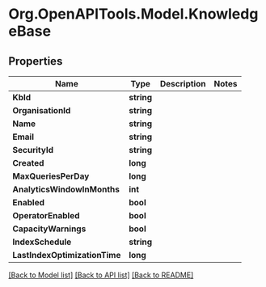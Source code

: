 # Org.OpenAPITools.Model.KnowledgeBase

## Properties

Name | Type | Description | Notes
------------ | ------------- | ------------- | -------------
**KbId** | **string** |  | 
**OrganisationId** | **string** |  | 
**Name** | **string** |  | 
**Email** | **string** |  | 
**SecurityId** | **string** |  | 
**Created** | **long** |  | 
**MaxQueriesPerDay** | **long** |  | 
**AnalyticsWindowInMonths** | **int** |  | 
**Enabled** | **bool** |  | 
**OperatorEnabled** | **bool** |  | 
**CapacityWarnings** | **bool** |  | 
**IndexSchedule** | **string** |  | 
**LastIndexOptimizationTime** | **long** |  | 

[[Back to Model list]](../README.md#documentation-for-models) [[Back to API list]](../README.md#documentation-for-api-endpoints) [[Back to README]](../README.md)

